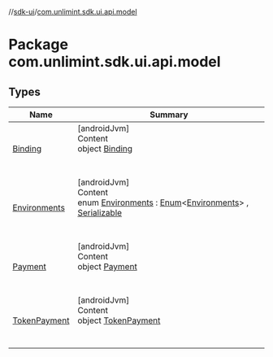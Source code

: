 //[sdk-ui](../../index.md)/[com.unlimint.sdk.ui.api.model](index.md)



# Package com.unlimint.sdk.ui.api.model  


## Types  
  
|  Name |  Summary | 
|---|---|
| <a name="com.unlimint.sdk.ui.api.model/Binding///PointingToDeclaration/"></a>[Binding](-binding/index.md)| <a name="com.unlimint.sdk.ui.api.model/Binding///PointingToDeclaration/"></a>[androidJvm]  <br>Content  <br>object [Binding](-binding/index.md)  <br><br><br>|
| <a name="com.unlimint.sdk.ui.api.model/Environments///PointingToDeclaration/"></a>[Environments]([android-jvm]-environments/index.md)| <a name="com.unlimint.sdk.ui.api.model/Environments///PointingToDeclaration/"></a>[androidJvm]  <br>Content  <br>enum [Environments]([android-jvm]-environments/index.md) : [Enum](https://kotlinlang.org/api/latest/jvm/stdlib/kotlin/-enum/index.html)<[Environments]([android-jvm]-environments/index.md)> , [Serializable](https://developer.android.com/reference/kotlin/java/io/Serializable.html)  <br><br><br>|
| <a name="com.unlimint.sdk.ui.api.model/Payment///PointingToDeclaration/"></a>[Payment](-payment/index.md)| <a name="com.unlimint.sdk.ui.api.model/Payment///PointingToDeclaration/"></a>[androidJvm]  <br>Content  <br>object [Payment](-payment/index.md)  <br><br><br>|
| <a name="com.unlimint.sdk.ui.api.model/TokenPayment///PointingToDeclaration/"></a>[TokenPayment](-token-payment/index.md)| <a name="com.unlimint.sdk.ui.api.model/TokenPayment///PointingToDeclaration/"></a>[androidJvm]  <br>Content  <br>object [TokenPayment](-token-payment/index.md)  <br><br><br>|


